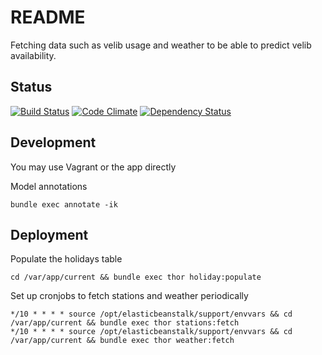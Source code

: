 # README

Fetching data such as velib usage and weather to be able to predict velib availability.

## Status

[![Build Status](https://travis-ci.org/sallesma/cycling-pizza.svg?branch=master)](https://travis-ci.org/sallesma/cycling-pizza)
[![Code Climate](https://codeclimate.com/github/sallesma/cycling-pizza/badges/gpa.svg)](https://codeclimate.com/github/sallesma/cycling-pizza)
[![Dependency Status](https://gemnasium.com/badges/github.com/sallesma/cycling-pizza.svg)](https://gemnasium.com/github.com/sallesma/cycling-pizza)

## Development

You may use Vagrant or the app directly

Model annotations
```
bundle exec annotate -ik
```

## Deployment

Populate the holidays table
```
cd /var/app/current && bundle exec thor holiday:populate
```

Set up cronjobs to fetch stations and weather periodically
```
*/10 * * * * source /opt/elasticbeanstalk/support/envvars && cd /var/app/current && bundle exec thor stations:fetch
*/10 * * * * source /opt/elasticbeanstalk/support/envvars && cd /var/app/current && bundle exec thor weather:fetch
```
